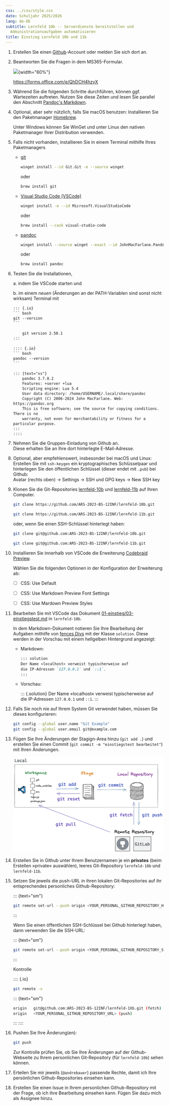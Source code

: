 ```yaml
---
css: ../css/style.css
date: Schuljahr 2025/2026
lang: de-DE
subtitle: Lernfeld 10b -- Serverdienste bereitstellen und
  Administrationsaufgaben automatisieren
title: Einstieg Lernfeld 10b und 11b
---
```


1.  Erstellen Sie einen [Github](https://github.com/)-Account oder
    melden Sie sich dort an.

2.  Beantworten Sie die Fragen in dem MS365-Formular.

    ![](images/QRCode-für-MS365-Umfrage.png){width="60%"}

    <https://forms.office.com/e/QhDCH4hzyX>

3.  Während Sie die folgenden Schritte durchführen, können ggf.
    Wartezeiten auftreten. Nutzen Sie diese Zeiten und lesen Sie
    parallel den Abschnitt [Pandoc's
    Markdown](https://pandoc.org/MANUAL.html#pandocs-markdown).

4.  Optional, aber sehr nützlich, falls Sie macOS benutzen: Installieren
    Sie den Paketmanager [Homebrew](https://brew.sh/de/).

    Unter Windows können Sie WinGet und unter Linux den nativen
    Paketmanager Ihrer Distribution verwenden.

5.  Falls nicht vorhanden, installieren Sie in einem Terminal mithilfe
    Ihres Paketmanagers

    - [git](https://git-scm.com/)

      ``` bash
      winget install --id Git.Git -e --source winget
      ```

      oder

      ``` bash
      brew install git
      ```

    - [Visual Studio Code (VSCode)](https://code.visualstudio.com/)

      ``` bash
      winget install -e --id Microsoft.VisualStudioCode
      ```

      oder

      ``` bash
      brew install --cask visual-studio-code
      ```

    - [pandoc](https://kofler.info/free-ebooks/pandoc2.pdf)

      ``` bash
      winget install --source winget --exact --id JohnMacFarlane.Pandoc
      ```

      oder

      ``` bash
      brew install pandoc
      ```

6.  Testen Sie die Installationen,

    a.  indem Sie VSCode starten und

    b.  im einem *neuen* (Änderungen an der PATH-Variablen sind sonst
        nicht wirksam) Terminal mit

        ::: {.io}
        ``` bash
        git --version
        ```

            git version 2.50.1
        :::

        :::: {.io}
        ``` bash
        pandoc --version
        ```

        ::: {text="xs"}
            pandoc 3.7.0.2
            Features: +server +lua
            Scripting engine: Lua 5.4
            User data directory: /home/USERNAME/.local/share/pandoc
            Copyright (C) 2006-2024 John MacFarlane. Web: https://pandoc.org
            This is free software; see the source for copying conditions. There is no
            warranty, not even for merchantability or fitness for a particular purpose.
        :::
        ::::

7.  Nehmen Sie die Gruppen-Einladung von Github an.  
    Diese erhalten Sie an Ihre dort hinterlegte E-Mail-Adresse.

8.  Optional, aber empfehlenswert, insbesonder bei macOS und Linux:
    Erstellen Sie mit `ssh-keygen` ein kryptographisches Schlüsselpaar
    und hinterlegen Sie den öffentlichen Schlüssel (dieser endet mit
    `.pub`) bei Github:  
    Avatar (rechts oben) → Settings → SSH und GPG keys → New SSH key

9.  Klonen Sie die Git-Repositories
    [lernfeld-10b](https://github.com/ARS-2023-BS-12INF/lernfeld-10b/tree/main)
    und
    [lernfeld-11b](https://github.com/ARS-2023-BS-12INF/lernfeld-11b/tree/main)
    auf Ihren Computer.

    ``` bash
    git clone https://github.com/ARS-2023-BS-12INF/lernfeld-10b.git
    ```

    ``` bash
    git clone https://github.com/ARS-2023-BS-12INF/lernfeld-11b.git
    ```

    oder, wenn Sie einen SSH-Schlüssel hinterlegt haben:

    ``` bash
    git clone git@github.com:ARS-2023-BS-12INF/lernfeld-10b.git
    ```

    ``` bash
    git clone git@github.com:ARS-2023-BS-12INF/lernfeld-11b.git
    ```

10. Installieren Sie innerhalb von VSCode die Erweiterung [Codebraid
    Preview](https://github.com/gpoore/codebraid-preview-vscode).

    Wählen Sie die folgenden Optionen in der Konfiguration der
    Erweiterung ab:

    - [ ] CSS: Use Default

    - [ ] CSS: Use Markdown Preview Font Settings

    - [ ] CSS: Use Mardown Preview Styles

11. Bearbeiten Sie mit VSCode das Dokument
    [01-einstieg/03-einstiegstest.md](03-einstiegstest.md) in
    `lernfeld-10b`.

    In dem Markdown-Dokument notieren Sie Ihre Bearbeitung der Aufgaben
    mithilfe von [fences
    Divs](https://pandoc.org/MANUAL.html#extension-fenced_divs) mit der
    Klasse `solution`. Diese werden in der Vorschau mit einem hellgelben
    Hintergrund angezeigt:

    - Markdown:

      ``` markdown
      ::: solution
      Der Name »localhost« verweist typischerweise auf  
      die IP-Adressen `127.0.0.1` und `::1`.
      :::
      ```

    - Vorschau:

      ::: {.solution}
      Der Name »localhost« verweist typischerweise auf  
      die IP-Adressen `127.0.0.1` und `::1`.
      :::

12. Falls Sie noch nie auf Ihrem System Git verwendet haben, müssen Sie
    dieses konfigurieren:

    ``` bash
    git config --global user.name "Git Example"
    git config --global user.email git@example.com
    ```

13. Fügen Sie Ihre Änderungen der Stagign-Area hinzu (`git add .`) und
    erstellen Sie einen Commit
    (`git commit -m "einstiegstest bearbeitet"`) mit Ihren Änderungen.

    ![](images/git-local.png)

14. Erstellen Sie in Github unter Ihrem Benutzernamen je ein
    **privates** (beim Erstellen »private« auswählen), leeres
    Git-Repository `lernfeld-10b` und `lernfeld-11b`.

15. Setzen Sie jeweils die push-URL in ihren lokalen Git-Repositories
    auf ihr entsprechendes personliches Github-Repository:

    ::: {text="sm"}
    ``` bash
    git remote set-url --push origin <YOUR_PERSONAL_GITHUB_REPOSITORY_HTTPS_URL>
    ```
    :::

    Wenn Sie einen öffentlichen SSH-Schlüssel bei Github hinterlegt
    haben, dann verwenden Sie die SSH-URL:

    ::: {text="sm"}
    ``` bash
    git remote set-url --push origin <YOUR_PERSONAL_GITHUB_REPOSITORY_SSH_URL>
    ```
    :::

    Kontrolle

    :::: {.io}
    ``` bash
    git remote -v
    ```

    ::: {text="sm"}
    ``` bash
    origin   git@github.com:ARS-2023-BS-12INF/lernfeld-1Xb.git (fetch)
    origin   <YOUR_PERSONAL_GITHUB_REPOSITORY_URL> (push) 
    ```
    :::
    ::::

16. Pushen Sie Ihre Änderung(en):

    ``` bash
    git push 
    ```

    Zur Kontrolle prüfen Sie, ob Sie Ihre Änderungen auf der
    Github-Webseite zu Ihrem personlichen Git-Repository (für
    `lernfeld-10b`) sehen können.

17. Erteilen Sie mir jeweils (`@andrebauer`) passende Rechte, damit ich
    Ihre persönlichen Github-Repositories einsehen kann.

18. Erstellen Sie einen Issue in Ihrem personlichen Github-Repository
    mit der Frage, ob ich ihre Bearbeitung einsehen kann. Fügen Sie dazu
    mich als Assignee hinzu.
